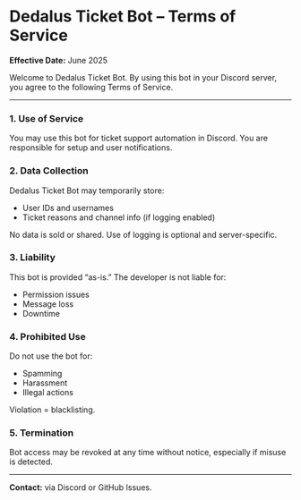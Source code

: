 # Dedalus Ticket Bot – Terms of Service

**Effective Date:** June 2025

Welcome to Dedalus Ticket Bot. By using this bot in your Discord server, you agree to the following Terms of Service.

---

### 1. Use of Service
You may use this bot for ticket support automation in Discord. You are responsible for setup and user notifications.

### 2. Data Collection
Dedalus Ticket Bot may temporarily store:
- User IDs and usernames
- Ticket reasons and channel info (if logging enabled)

No data is sold or shared. Use of logging is optional and server-specific.

### 3. Liability
This bot is provided “as-is.” The developer is not liable for:
- Permission issues
- Message loss
- Downtime

### 4. Prohibited Use
Do not use the bot for:
- Spamming
- Harassment
- Illegal actions

Violation = blacklisting.

### 5. Termination
Bot access may be revoked at any time without notice, especially if misuse is detected.

---

**Contact:** via Discord or GitHub Issues.
